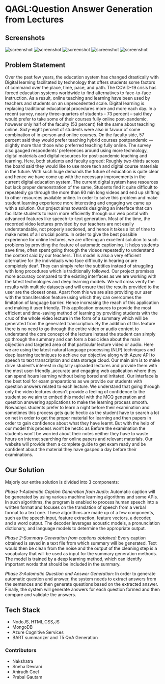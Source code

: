 # QAGL:Question Answer Generation from Lectures

## Screenshots

![screenshot](https://github.com/nakshatra160201/QAGL-Question-Answer-Generation-from-Lectures-/blob/main/login.png)
![screenshot](https://github.com/nakshatra160201/QAGL-Question-Answer-Generation-from-Lectures-/blob/main/signup.png)
![screenshot](https://github.com/nakshatra160201/QAGL-Question-Answer-Generation-from-Lectures-/blob/main/video_upload.png)
![screenshot](https://github.com/nakshatra160201/QAGL-Question-Answer-Generation-from-Lectures-/blob/main/task_submission.png)
![screenshot](https://github.com/nakshatra160201/QAGL-Question-Answer-Generation-from-Lectures-/blob/main/summary_qna.png)

## Problem Statement

Over the past few years, the education system has changed drastically with Digital
learning facilitated by technology that offers students some factors of command over
the place, time, pace, and path. The COVID-19 crisis has forced education systems
worldwide to find alternatives to face-to-face instruction. As a result, online teaching
and learning have been used by teachers and students on an unprecedented
scale. Digital learning is replacing traditional educational procedures more and more
each day. In a recent survey, nearly three-quarters of students - 73 percent – said they
would prefer to take some of their courses fully online post-pandemic, however only
half of the faculty (53 percent) felt the same about teaching online. Sixty-eight percent
of students were also in favour of some combination of in-person and online courses.
On the faculty side, 57 percent said they would prefer teaching hybrid courses postpandemic
— slightly more than those who preferred teaching fully online. The survey
also gauged respondents' preferences around using more technology, digital materials
and digital resources for post-pandemic teaching and learning. Here, both students and
faculty agreed: Roughly two-thirds across the board said they would like to use more
tech and digital course materials in the future. With such huge demands the future of
education is quite clear and hence we have come up with the necessary improvements
in the current digital education system.
The current digital system have resources but lack proper demonstration of the same,
Students find it quite difficult to repeatedly go through the more than 60 min long
videos and end up shifting to other resources available online. In order to solve this
problem and make student learning experience more interesting and engaging we came
up with a solution. Our project aims towards designing an interface that can facilitate
students to learn more efficiently through our web portal with advanced features like
speech-to-text generation. Most of the time, the recorded video lectures provided by
our teachers are not easily understandable, not properly sectioned, and hence it takes a
lot of time to make notes of all crucial points. In order to give the best possible
experience for online lectures, we are offering an excellent solution to such problems
by providing the feature of automatic captioning. It helps students save time, often spent
going through the videos repeatedly to understand the context said by our teachers. This
model is also a very efficient alternative for the individuals who face difficulty in
hearing or are completely deaf. They can simply refer the subtitles instead of struggling
with long procedures which is traditionally followed. Our project promises more
accuracy compared to the existing interfaces as we are working with the latest
technologies and deep learning models. We will cross verify the results with multiple
datasets and will ensure that the results provided to the user are the closest ones. Apart
from this we are also providing our user with the transliteration feature using which
they can overcomes the limitation of language barrier. Hence increasing the reach of
this application and making it user friendly.
This application ensures to provide the most efficient and time-saving method of
learning by providing students with the crux of the whole video lecture in the form of
a summary which will be generated from the generated transcription. By the addition
of this feature there is no need to go through the entire video or audio content to
understand the core concept of the lecture instead the student can simply go through the
summary and can form a basic idea about the main objection and targeted area of that
particular lecture video or audio. Here we are using the latest natural language
processing (NLP) techniques and deep learning techniques to achieve our objective
along with Azure API to speech to text transcription and data storage cloud. Our main
aim is to make drive student’s interest in digitally uploaded lectures and provide them
with the most user-friendly ,accurate and engaging web application where they can
spend hours learning without being bored and irritated. Our interface is the best tool for
exam preparations as we provide our students with question answers related to each
lecture. We understand that going through only the video lectures doesn't provide a
feeling of confidence to the student so we aim to embed this model with the MCQ
generation and question answering applications to make the learning process smooth.
Nowadays students prefer to learn a night before their examination and sometimes this
process gets quite hectic as the student have to search a lot on net in order to get the
proper material for learning and then papers in order to gain confidence about what they
have learnt. But with the help of our model this process won’t be hectic as Before the
examination the students won’t be worried about their notes neither they have to waste
hours on internet searching for online papers and relevant materials. Our website will
provide them a complete guide to get exam ready and be confident about the material
they have gasped a day before their examinations.

## Our Solution

Majorly our entire solution is divided into 3 components:

_Phase 1-Automatic Caption Generation from Audio:_
Automatic caption will be generated by using various machine learning
algorithms and some APIs. In such algorithms, the program is enabled to
process human speech into a written format and focuses on the translation of
speech from a verbal format to a text one. These algorithms are made up of a
few components, such as the speech input, feature extraction, feature vectors,
a decoder, and a word output. The decoder leverages acoustic models, a
pronunciation dictionary, and language models to determine the appropriate
output.

_Phase 2-Summary Generation from captions obtained:_
Every caption obtained is saved in a text file from which summary will be
generated. Text would then be clean from the noise and the output of the
cleaning step is a vocabulary that will be used as input for the summary
generation methods. The model is trained by a deep learning method, which
can identify important words that should be included in the summary.

_Phase 3-Automatic Question and Answer Generation:_
In order to generate automatic question and answer, the system needs to extract answers
from the sentences and then generate questions based on the extracted answer. Finally,
the system will generate answers for each question formed and then compare and
validate the answers.

## Tech Stack

- NodeJS, HTML,CSS,JS
- MongoDB
- Azure Cognitive Services
- BART summarizer and T5 QnA Generation

### Contributors

- Nakshatra
- Sneha Devrani
- Anirudh Goel
- Prabal Gautam

